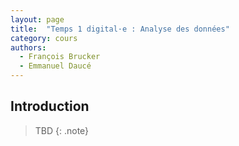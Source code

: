 ```yaml
---
layout: page
title:  "Temps 1 digital·e : Analyse des données"
category: cours
authors:
  - François Brucker
  - Emmanuel Daucé
---
```


## Introduction

> TBD
{: .note}